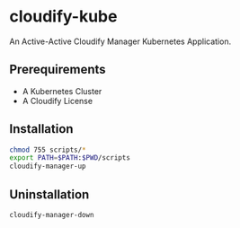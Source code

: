 # cloudify-kube

An Active-Active Cloudify Manager Kubernetes Application.

## Prerequirements
  * A Kubernetes Cluster
  * A Cloudify License

## Installation

```bash
chmod 755 scripts/*
export PATH=$PATH:$PWD/scripts
cloudify-manager-up
```

## Uninstallation

```bash
cloudify-manager-down
```
